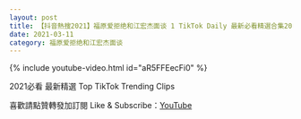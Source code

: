 ```yaml
---
layout: post
title: 【抖音熱搜2021】福原爱拒绝和江宏杰面谈 1 TikTok Daily 最新必看精選合集2021 03 11
date: 2021-03-11
category: 福原爱拒绝和江宏杰面谈
---
```


{% include youtube-video.html id="aR5FFEecFi0" %}

2021必看 最新精選 Top TikTok Trending Clips

喜歡請點贊轉發加訂閱 Like & Subscribe：[YouTube](https://www.youtube.com/channel/UCAoR7VcanIPd04uEq_GIylA/videos)

